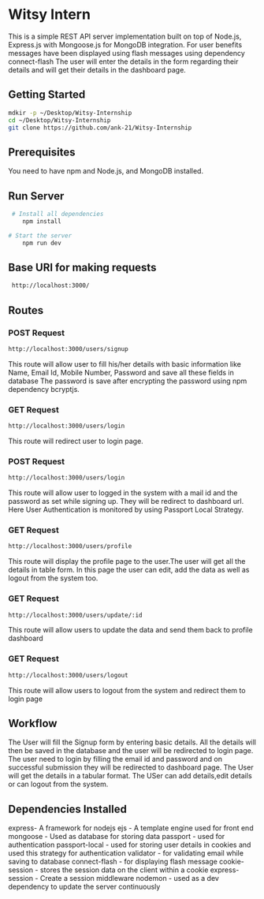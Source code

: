 # Witsy Intern

This is a simple REST API server implementation built on top of Node.js, Express.js with Mongoose.js for MongoDB integration. For user benefits messages have been displayed using flash messages using dependency connect-flash
The user will enter the details in the form regarding their details and will get their details in the dashboard page.

## Getting Started
```bash
mdkir -p ~/Desktop/Witsy-Internship
cd ~/Desktop/Witsy-Internship
git clone https://github.com/ank-21/Witsy-Internship
```

## Prerequisites
You need to have npm and Node.js, and MongoDB installed.

## Run Server
```bash
 # Install all dependencies
    npm install

# Start the server
    npm run dev
 ```
 
## Base URI for making requests
```bash
 http://localhost:3000/
```
 ## Routes
 
 ### POST Request
 ```bash
 http://localhost:3000/users/signup
 ```
 This route will allow user to fill his/her details with basic information like Name, Email Id, Mobile Number, Password and save all these fields in database
 The password is save after encrypting the password using npm dependency bcryptjs.
 
 ### GET Request
 ```bash
 http://localhost:3000/users/login
 ```
 This route will redirect user to login page.

 
 ### POST Request
 ```bash
 http://localhost:3000/users/login
 ```
 This route will allow user to logged in the system with a mail id and the password as set while signing up. They will be redirect to dashboard url. Here User Authentication is monitored by using Passport Local Strategy.


 ### GET Request
 ```bash
 http://localhost:3000/users/profile
 ```
 This route will display the profile page to the user.The user will get all the details in table form. In this page the user can edit, add the data as well as logout from the system too.

 ### GET Request
 ```bash
 http://localhost:3000/users/update/:id
 ```
 This route will allow users to update the data and send them back to profile dashboard
 
  ### GET Request
 ```bash
 http://localhost:3000/users/logout
 ```
 This route will allow users to logout from the system and redirect them to login page

 
 ## Workflow
 The User will fill the Signup form by entering basic details.
 All the details will then be saved in the database and the user will be redirected to login page.
 The user need to login by filling the email id and password and on successful submission they will be redirected to dashboard page.
 The User will get the details in a tabular format.
 The USer can add details,edit details or can logout from the system.
 
 
## Dependencies Installed
express- A framework for nodejs
ejs - A template engine used for front end
mongoose - Used as database for storing data
passport - used for authentication
passport-local - used for storing user details in cookies and used this strategy for authentication
validator - for validating email while saving to database
connect-flash - for displaying flash message
cookie-session - stores the session data on the client within a cookie
express-session - Create a session middleware
nodemon - used as a dev dependency to update the server continuously

 
